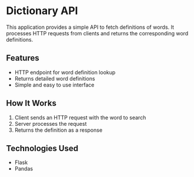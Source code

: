 
# Dictionary API

This application provides a simple API to fetch definitions of words. It processes HTTP requests from clients and returns the corresponding word definitions.

## Features

- HTTP endpoint for word definition lookup
- Returns detailed word definitions
- Simple and easy to use interface

## How It Works

1. Client sends an HTTP request with the word to search
2. Server processes the request
3. Returns the definition as a response

## Technologies Used

- Flask
- Pandas

